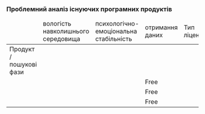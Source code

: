 ### Проблемний аналіз існуючих програмних продуктів

<table>
     <thead>
           <tr>
               <td></td>
               <td>вологість навколишнього середовища</td>
               <td>психологічно-емоціональна стабільність</td>
               <td>отримання даних</td>
               <td>Тип ліцензії</td>
               <td>Примітка</td>
           </tr>
     </thead>
     <tr>
           <td>Продукт / пошукові фази</td>
           <td></td>
           <td></td>
           <td></td>
           <td></td>
           <td></td>
     </tr>
     <tr>
           <td></td>
           <td></td>
           <td></td>
           <td>Free</td>
           <td></td>
           <td></td>
     </tr>
     <tr>
           <td></td>
           <td></td>
           <td></td>
           <td>Free</td>
           <td></td>
           <td></td>
     </tr>
     <tr>
           <td></td>
           <td></td>
           <td></td>
           <td>Free</td>
           <td></td>
           <td></td>
     </tr>
